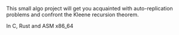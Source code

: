 This small algo project will get you acquainted with auto-replication problems and confront the Kleene recursion theorem.

In C, Rust and ASM x86_64